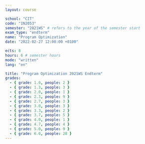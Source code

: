 ```yaml
---
layout: course

school: "CIT"
code: "IN2053"
semester: "2021WS" # refers to the year of the semester start
exam_type: "endterm"
name: "Program Optimization"
date: "2022-02-27 12:00:00 +0100"

ects: 8
hours: 6 # semester hours
mode: "written"
lang: "en"

title: "Program Optimization 2021WS Endterm"
grades:
  - { grade: 1.0, people: 2 }
  - { grade: 1.3, people: 3 }
  - { grade: 2.0, people: 1 }
  - { grade: 2.3, people: 9 }
  - { grade: 2.7, people: 3 }
  - { grade: 3.0, people: 3 }
  - { grade: 3.3, people: 2 }
  - { grade: 3.7, people: 5 }
  - { grade: 4.0, people: 1 }
  - { grade: 4.7, people: 4 }
  - { grade: 5.0, people: 9 }
  - { grade: 6.0, people: 28 }
---
```



